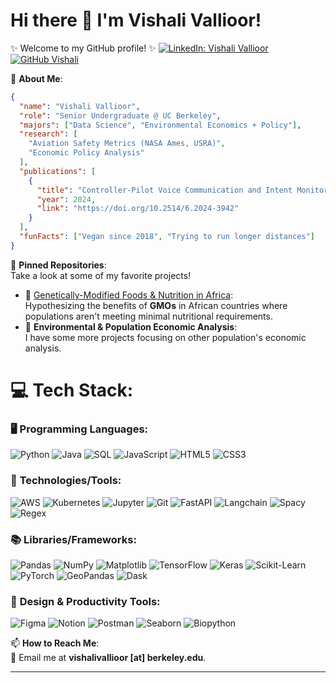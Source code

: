 # Hi there 👋 I'm Vishali Vallioor! 

✨ Welcome to my GitHub profile! ✨
[![LinkedIn: Vishali Vallioor](https://img.shields.io/badge/-vishalivallioor-blue?style=flat-square&logo=Linkedin&logoColor=white&link=https://www.linkedin.com/in/vishali-vallioor/)](https://www.linkedin.com/in/vishali-vallioor/)
[![GitHub Vishali](https://img.shields.io/github/followers/vishalival?label=follow&style=social)](https://github.com/vishalival)

🌱 **About Me**:  
```json
{
  "name": "Vishali Vallioor",
  "role": "Senior Undergraduate @ UC Berkeley",
  "majors": ["Data Science", "Environmental Economics + Policy"],
  "research": [
    "Aviation Safety Metrics (NASA Ames, USRA)",
    "Economic Policy Analysis"
  ],
  "publications": [
    {
      "title": "Controller-Pilot Voice Communication and Intent Monitoring for Future Aviation Systems Safety",
      "year": 2024,
      "link": "https://doi.org/10.2514/6.2024-3942"
    }
  ],
  "funFacts": ["Vegan since 2018", "Trying to run longer distances"]
}
```

📌 **Pinned Repositories**:  
Take a look at some of my favorite projects!  
- 🥗 [Genetically-Modified Foods & Nutrition in Africa](https://github.com/vishalival/eep153-norman-borlaug):  
  Hypothesizing the benefits of **GMOs** in African countries where populations aren't meeting minimal nutritional requirements.  
- 🌊 **Environmental & Population Economic Analysis**:  
  I have some more projects focusing on other population's economic analysis.

# 💻 Tech Stack:

### 🖥️ **Programming Languages:**
![Python](https://img.shields.io/badge/python-3670A0?style=plastic&logo=python&logoColor=ffdd54) 
![Java](https://img.shields.io/badge/java-%23ED8B00.svg?style=plastic&logo=java&logoColor=white) 
![SQL](https://img.shields.io/badge/sql-%2300f.svg?style=plastic&logo=mysql&logoColor=white) 
![JavaScript](https://img.shields.io/badge/javascript-%23F7DF1E.svg?style=plastic&logo=javascript&logoColor=black) 
![HTML5](https://img.shields.io/badge/html5-%23E34F26.svg?style=plastic&logo=html5&logoColor=white) 
![CSS3](https://img.shields.io/badge/css3-%231572B6.svg?style=plastic&logo=css3&logoColor=white)

### 🔧 **Technologies/Tools:**
![AWS](https://img.shields.io/badge/AWS-%23FF9900.svg?style=plastic&logo=amazon-aws&logoColor=white) 
![Kubernetes](https://img.shields.io/badge/kubernetes-%23326ce5.svg?style=plastic&logo=kubernetes&logoColor=white) 
![Jupyter](https://img.shields.io/badge/jupyter-%23FA0F00.svg?style=plastic&logo=jupyter&logoColor=white) 
![Git](https://img.shields.io/badge/git-%23F05033.svg?style=plastic&logo=git&logoColor=white) 
![FastAPI](https://img.shields.io/badge/fastapi-%2300C7B7.svg?style=plastic&logo=fastapi&logoColor=white) 
![Langchain](https://img.shields.io/badge/LangChain-%23404D59.svg?style=plastic&logo=langchain&logoColor=white) 
![Spacy](https://img.shields.io/badge/Spacy-%2303A9F4.svg?style=plastic&logo=spacy&logoColor=white) 
![Regex](https://img.shields.io/badge/regex-%23000000.svg?style=plastic&logo=regex&logoColor=white)

### 📚 **Libraries/Frameworks:**
![Pandas](https://img.shields.io/badge/pandas-%23150458.svg?style=plastic&logo=pandas&logoColor=white) 
![NumPy](https://img.shields.io/badge/numpy-%23013243.svg?style=plastic&logo=numpy&logoColor=white) 
![Matplotlib](https://img.shields.io/badge/matplotlib-%23ffdd54.svg?style=plastic&logo=python&logoColor=white) 
![TensorFlow](https://img.shields.io/badge/TensorFlow-%23FF6F00.svg?style=plastic&logo=TensorFlow&logoColor=white) 
![Keras](https://img.shields.io/badge/Keras-%23D00000.svg?style=plastic&logo=keras&logoColor=white) 
![Scikit-Learn](https://img.shields.io/badge/scikit--learn-%23F7931E.svg?style=plastic&logo=scikit-learn&logoColor=white) 
![PyTorch](https://img.shields.io/badge/PyTorch-%23EE4C2C.svg?style=plastic&logo=PyTorch&logoColor=white) 
![GeoPandas](https://img.shields.io/badge/GeoPandas-%234ea94b.svg?style=plastic&logo=pandas&logoColor=white) 
![Dask](https://img.shields.io/badge/Dask-%23FFA500.svg?style=plastic&logo=dask&logoColor=white)

### 🎨 **Design & Productivity Tools:**
![Figma](https://img.shields.io/badge/figma-%23F24E1E.svg?style=plastic&logo=figma&logoColor=white) 
![Notion](https://img.shields.io/badge/Notion-%23000000.svg?style=plastic&logo=notion&logoColor=white) 
![Postman](https://img.shields.io/badge/Postman-FF6C37?style=plastic&logo=postman&logoColor=white) 
![Seaborn](https://img.shields.io/badge/Seaborn-%2326B4E2.svg?style=plastic&logo=python&logoColor=white) 
![Biopython](https://img.shields.io/badge/Biopython-%234ea94b.svg?style=plastic&logo=python&logoColor=white)

📫 **How to Reach Me**:  
📧 Email me at **vishalivallioor [at] berkeley.edu**. 

---
